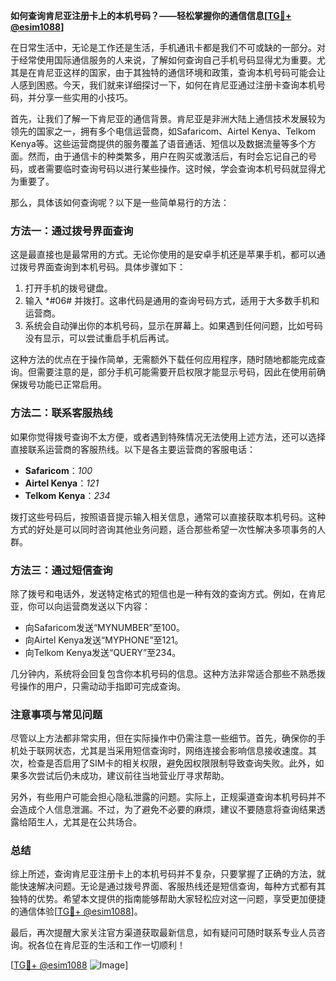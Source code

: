 **如何查询肯尼亚注册卡上的本机号码？——轻松掌握你的通信信息[[TG💪+ @esim1088](https://t.me/s/esim1088)]**

在日常生活中，无论是工作还是生活，手机通讯卡都是我们不可或缺的一部分。对于经常使用国际通信服务的人来说，了解如何查询自己手机号码显得尤为重要。尤其是在肯尼亚这样的国家，由于其独特的通信环境和政策，查询本机号码可能会让人感到困惑。今天，我们就来详细探讨一下，如何在肯尼亚通过注册卡查询本机号码，并分享一些实用的小技巧。

首先，让我们了解一下肯尼亚的通信背景。肯尼亚是非洲大陆上通信技术发展较为领先的国家之一，拥有多个电信运营商，如Safaricom、Airtel Kenya、Telkom Kenya等。这些运营商提供的服务覆盖了语音通话、短信以及数据流量等多个方面。然而，由于通信卡的种类繁多，用户在购买或激活后，有时会忘记自己的号码，或者需要临时查询号码以进行某些操作。这时候，学会查询本机号码就显得尤为重要了。

那么，具体该如何查询呢？以下是一些简单易行的方法：

### 方法一：通过拨号界面查询

这是最直接也是最常用的方式。无论你使用的是安卓手机还是苹果手机，都可以通过拨号界面查询到本机号码。具体步骤如下：

1. 打开手机的拨号键盘。
2. 输入 *#06# 并拨打。这串代码是通用的查询号码方式，适用于大多数手机和运营商。
3. 系统会自动弹出你的本机号码，显示在屏幕上。如果遇到任何问题，比如号码没有显示，可以尝试重启手机后再试。

这种方法的优点在于操作简单，无需额外下载任何应用程序，随时随地都能完成查询。但需要注意的是，部分手机可能需要开启权限才能显示号码，因此在使用前确保拨号功能已正常启用。

### 方法二：联系客服热线

如果你觉得拨号查询不太方便，或者遇到特殊情况无法使用上述方法，还可以选择直接联系运营商的客服热线。以下是各主要运营商的客服电话：

- **Safaricom**：*100*
- **Airtel Kenya**：*121*
- **Telkom Kenya**：*234*

拨打这些号码后，按照语音提示输入相关信息，通常可以直接获取本机号码。这种方式的好处是可以同时咨询其他业务问题，适合那些希望一次性解决多项事务的人群。

### 方法三：通过短信查询

除了拨号和电话外，发送特定格式的短信也是一种有效的查询方式。例如，在肯尼亚，你可以向运营商发送以下内容：

- 向Safaricom发送“MYNUMBER”至100。
- 向Airtel Kenya发送“MYPHONE”至121。
- 向Telkom Kenya发送“QUERY”至234。

几分钟内，系统将会回复包含你本机号码的信息。这种方法非常适合那些不熟悉拨号操作的用户，只需动动手指即可完成查询。

### 注意事项与常见问题

尽管以上方法都非常实用，但在实际操作中仍需注意一些细节。首先，确保你的手机处于联网状态，尤其是当采用短信查询时，网络连接会影响信息接收速度。其次，检查是否启用了SIM卡的相关权限，避免因权限限制导致查询失败。此外，如果多次尝试后仍未成功，建议前往当地营业厅寻求帮助。

另外，有些用户可能会担心隐私泄露的问题。实际上，正规渠道查询本机号码并不会造成个人信息泄漏。不过，为了避免不必要的麻烦，建议不要随意将查询结果透露给陌生人，尤其是在公共场合。

### 总结

综上所述，查询肯尼亚注册卡上的本机号码并不复杂，只要掌握了正确的方法，就能快速解决问题。无论是通过拨号界面、客服热线还是短信查询，每种方式都有其独特的优势。希望本文提供的指南能够帮助大家轻松应对这一问题，享受更加便捷的通信体验[[TG💪+ @esim1088](https://t.me/s/esim1088)]。

最后，再次提醒大家关注官方渠道获取最新信息，如有疑问可随时联系专业人员咨询。祝各位在肯尼亚的生活和工作一切顺利！

[[TG💪+ @esim1088](https://t.me/s/esim1088) ![Image](https://i.postimg.cc/4NQfJmqS/Snipaste-2025-05-13-00-14-12.png)]